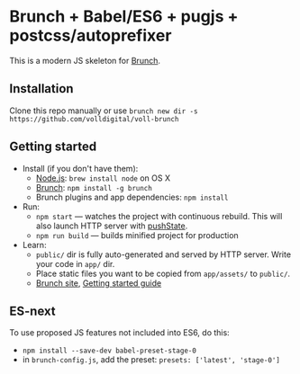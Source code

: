 # Brunch + Babel/ES6 + pugjs + postcss/autoprefixer

This is a modern JS skeleton for [Brunch](http://brunch.io).

## Installation

Clone this repo manually or use `brunch new dir -s https://github.com/volldigital/voll-brunch`

## Getting started

* Install (if you don't have them):
    * [Node.js](http://nodejs.org): `brew install node` on OS X
    * [Brunch](http://brunch.io): `npm install -g brunch`
    * Brunch plugins and app dependencies: `npm install`
* Run:
    * `npm start` — watches the project with continuous rebuild. This will also launch HTTP server with [pushState](https://developer.mozilla.org/en-US/docs/Web/Guide/API/DOM/Manipulating_the_browser_history).
    * `npm run build` — builds minified project for production
* Learn:
    * `public/` dir is fully auto-generated and served by HTTP server.  Write your code in `app/` dir.
    * Place static files you want to be copied from `app/assets/` to `public/`.
    * [Brunch site](http://brunch.io), [Getting started guide](https://github.com/brunch/brunch-guide#readme)

## ES-next

To use proposed JS features not included into ES6, do this:

* `npm install --save-dev babel-preset-stage-0`
* in `brunch-config.js`, add the preset: `presets: ['latest', 'stage-0']`
